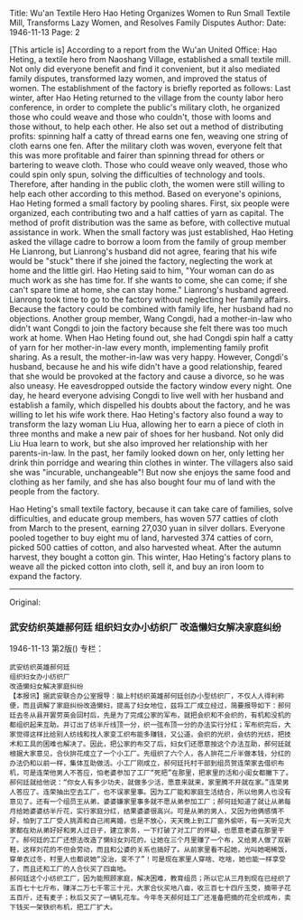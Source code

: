 Title: Wu'an Textile Hero Hao Heting Organizes Women to Run Small Textile Mill, Transforms Lazy Women, and Resolves Family Disputes
Author:
Date: 1946-11-13
Page: 2

[This article is] According to a report from the Wu'an United Office: Hao Heting, a textile hero from Naoshang Village, established a small textile mill. Not only did everyone benefit and find it convenient, but it also mediated family disputes, transformed lazy women, and improved the status of women. The establishment of the factory is briefly reported as follows: Last winter, after Hao Heting returned to the village from the county labor hero conference, in order to complete the public's military cloth, he organized those who could weave and those who couldn't, those with looms and those without, to help each other. He also set out a method of distributing profits: spinning half a catty of thread earns one fen, weaving one string of cloth earns one fen. After the military cloth was woven, everyone felt that this was more profitable and fairer than spinning thread for others or bartering to weave cloth. Those who could weave only weaved, those who could spin only spun, solving the difficulties of technology and tools. Therefore, after handing in the public cloth, the women were still willing to help each other according to this method. Based on everyone's opinions, Hao Heting formed a small factory by pooling shares. First, six people were organized, each contributing two and a half catties of yarn as capital. The method of profit distribution was the same as before, with collective mutual assistance in work. When the small factory was just established, Hao Heting asked the village cadre to borrow a loom from the family of group member He Lianrong, but Lianrong's husband did not agree, fearing that his wife would be "stuck" there if she joined the factory, neglecting the work at home and the little girl. Hao Heting said to him, "Your woman can do as much work as she has time for. If she wants to come, she can come; if she can't spare time at home, she can stay home." Lianrong's husband agreed. Lianrong took time to go to the factory without neglecting her family affairs. Because the factory could be combined with family life, her husband had no objections. Another group member, Wang Congdi, had a mother-in-law who didn't want Congdi to join the factory because she felt there was too much work at home. When Hao Heting found out, she had Congdi spin half a catty of yarn for her mother-in-law every month, implementing family profit sharing. As a result, the mother-in-law was very happy. However, Congdi's husband, because he and his wife didn't have a good relationship, feared that she would be provoked at the factory and cause a divorce, so he was also uneasy. He eavesdropped outside the factory window every night. One day, he heard everyone advising Congdi to live well with her husband and establish a family, which dispelled his doubts about the factory, and he was willing to let his wife work there. Hao Heting's factory also found a way to transform the lazy woman Liu Hua, allowing her to earn a piece of cloth in three months and make a new pair of shoes for her husband. Not only did Liu Hua learn to work, but she also improved her relationship with her parents-in-law. In the past, her family looked down on her, only letting her drink thin porridge and wearing thin clothes in winter. The villagers also said she was "incurable, unchangeable"! But now she enjoys the same food and clothing as her family, and she has also bought four mu of land with the people from the factory.

Hao Heting's small textile factory, because it can take care of families, solve difficulties, and educate group members, has woven 577 catties of cloth from March to the present, earning 27,030 yuan in silver dollars. Everyone pooled together to buy eight mu of land, harvested 374 catties of corn, picked 500 catties of cotton, and also harvested wheat. After the autumn harvest, they bought a cotton gin. This winter, Hao Heting's factory plans to weave all the picked cotton into cloth, sell it, and buy an iron loom to expand the factory.



<hr /> 

Original: 


### 武安纺织英雄郝何廷  组织妇女办小纺织厂  改造懒妇女解决家庭纠纷

1946-11-13
第2版()
专栏：

    武安纺织英雄郝何廷
    组织妇女办小纺织厂
    改造懒妇女解决家庭纠纷
    【本报讯】据武安联合办公室报导：脑上村纺织英雄郝何廷创办小型纺织厂，不仅人人得利称便，而且调解了家庭纠纷改造懒妇，提高了妇女地位，兹将工厂成立经过，简要报导如下：郝何廷去冬从县开罢劳英会回村后，先是为了完成公家的军布，就把会织和不会织的，有机和没机的都组织起来互助。并订出了纺半斤线顶一分，织一弦布顶一分的办法实行分红；军布织完后，大家觉得这样比给别人纺线和找人家变工织布能多赚钱，又公道，会织的光织，会纺的光纺，把技术和工具的困难也解决了。因此，把公家的布交了后，妇女们还愿意按这个办法互助，郝何廷就根据大家意见，合伙拚花成立了一个小工厂。先组织了六个人，各人拚花二斤半做本钱，分红的办法仍和以前一样，集体互助做活。小工厂刚成立，郝何廷托村干部到组员贺连荣家去借织布机，可是连荣他男人不答应，怕老婆参加了工厂“死把”在那里，把家里的活和小闺女都撇下了。郝何廷就给他说：“你女人有多少功夫，就做多少活，愿意来就来，家里腾不开就在家。”连荣男人答应了。连荣抽出空去工厂，也不误家里事。因为工厂能和家庭生活结合，所以他男人也没有意见了。还有一个组员王从弟，婆婆嫌家里事多就不愿从弟参加工厂；郝何廷知道了就让从弟每月给她婆婆纺半斤花，实行家庭分红，结果婆婆很高兴。可是从弟的男人，又因为他俩感情不好，怕到了工厂受人挑弄和自己闹离婚，也是不放心，天天晚上到工厂窗外偷听，有一天听见大家都在劝从弟好好和男人过日子，建立家务，一下打破了对工厂的怀疑，也愿意老婆在那里干了。郝何廷的工厂还想法改造了懒妇女刘花的，让她在三个月里赚了一个布，又给男人做了双新鞋，这样刘花的不但会劳动，而且和公婆的关系也搞好了。从前家里看不起她，光叫她喝稀饭，穿单衣过冬，村里人也都说她“没治，变不了”！可是现在家里人穿啥、吃啥，她也能一样享受了，而且还和工厂的人合伙买了四亩地。
    郝何廷这个小纺织工厂，因为能照顾家庭，解决困难，教育组员；所以它从三月到现在已经织了五百七十七斤布，赚洋二万七千零三十元，大家合伙买地八亩，收三百七十四斤玉茭，摘带子花五百斤，还有麦子；秋后又买了一辆轧花车。今年冬天郝何廷工厂还准备把摘的花全织成布，卖下钱买一架铁织布机，把工厂扩大。
